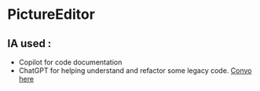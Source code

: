# PictureEditor

## IA used : 
- Copilot for code documentation
- ChatGPT for helping understand and refactor some legacy code. [Convo here](https://chat.openai.com/share/eb8a620f-45d8-4e42-8843-c3566397dd10)
